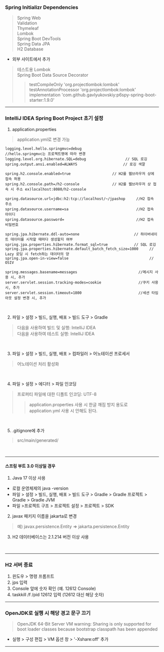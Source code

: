 ### Spring Initializr Dependencies  
> Spring Web  
> Validation  
> Thymeleaf  
> Lombok  
> Spring Boot DevTools  
> Spring Data JPA  
> H2 Database  
- 외부 사이트에서 추가  
> 테스트용 Lombok  
> Spring Boot Data Source Decorator  
>> testCompileOnly 'org.projectlombok:lombok'  
>> testAnnotationProcessor 'org.projectlombok:lombok'  
>> implementation 'com.github.gavlyukovskiy:p6spy-spring-boot-starter:1.9.0'  
  
---  
### IntelliJ IDEA Spring Boot Project 초기 설정  
1. application.properties
> application.yml로 변경 가능
```
logging.level.hello.springmvc=debug                    //hello.springmvc는 프로젝트명에 따라 변경
logging.level.org.hibernate.SQL=debug                  // SQL 로깅
spring.output.ansi.enabled=ALWAYS                     // 로깅 색깔

spring.h2.console.enabled=true                   // H2를 웹브라우저 상에 접속 허용
spring.h2.console.path=/h2-console               // H2를 웹브라우저 상 접속 시 주소 ex)localhost:8080/h2-console

spring.datasource.url=jdbc:h2:tcp://localhost/~/jpashop     //H2 접속 주소
spring.datasource.username=sa                               //H2 접속 아이디
spring.datasource.password=                                 //H2 접속 비밀번호

spring.jpa.hibernate.ddl-auto=none                         // 하이버네이트 데이터를 시작할 때마다 생성할지 여부
spring.jpa.properties.hibernate.format_sql=true            // SQL 로깅
spring.jpa.properties.hibernate.default_batch_fetch_size=1000     // Lazy 로딩 시 fetch하는 데이터의 양
spring.jpa.open-in-view=false                                     // OSIV

spring.messages.basename=messages                            //메시지 사용 시, 추가  
server.servlet.session.tracking-modes=cookie                 //쿠키 사용 시, 추가
server.servlet.session.timeout=1800                          //세션 타임아웃 설정 변경 시, 추가
```
<br>

2. 파일 > 설정 > 빌드, 실행, 배포 > 빌드 도구 > Gradle   
> 다음을 사용하여 빌드 및 실행: IntelliJ IDEA  
> 다음을 사용하여 테스트 실행: IntelliJ IDEA
<br>

3. 파일 > 설정 > 빌드, 실행, 배포 > 컴파일러 > 어노테이션 프로세서
> 어노테이션 처리 활성화
<br>

4. 파일 > 설정 > 에디터 > 파일 인코딩    
> 프로퍼티 파일에 대한 디폴트 인코딩: UTF-8  
>> application.properties 사용 시 한글 깨짐 방지 용도로 application.yml 사용 시 안해도 된다.
<br>

5. .gitignore에 추가  
> src/main/generated/  
<br>  

--- 

#### 스프링 부트 3.0 이상일 경우  
1. Java 17 이상 사용
- 로컬 운영체제의 java -version
- 파일 > 설정 > 빌드, 실행, 배포 > 빌드 도구 > Gradle > Gradle 프로젝트 > Gradle > Gradle JVM   
- 파일 >프로젝트 구조 > 프로젝트 설정 > 프로젝트 > SDK  
  
2. javax 패키지 이름을 jakarta로 변경     
> 예) javax.persistence.Entity => jakarta.persistence.Entity  
  
3. H2 데이터베이스는 2.1.214 버전 이상 사용   
<br>

---
### H2 서버 종료  
1. 윈도우 > 명령 프롬프트  
2. jps 입력  
3. Console 앞에 숫자 확인 (예. 12612 Console)  
4. taskkill /f /pid 12612 입력 (12612 대신 해당 숫자)  

---  
### OpenJDK로 실행 시 해당 경고 문구 끄기  
> OpenJDK 64-Bit Server VM warning: Sharing is only supported for boot loader classes because bootstrap classpath has been appended  
- 실행 > 구성 편집 > VM 옵션 창 > '-Xshare:off' 추가  
---
